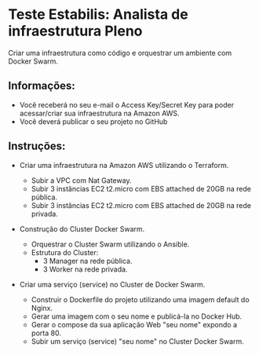 # Teste Estabilis: Analista de infraestrutura Pleno

Criar uma infraestrutura como código e orquestrar um ambiente com Docker Swarm.

## Informações:

* Você receberá no seu e-mail o Access Key/Secret Key para poder acessar/criar sua infraestrutura na Amazon AWS.
* Você deverá publicar o seu projeto no GitHub

## Instruções:

* Criar uma infraestrutura na Amazon AWS utilizando o Terraform.
    
    * Subir a VPC com Nat Gateway.
    * Subir 3 instâncias EC2 t2.micro com EBS attached de 20GB na rede pública.
    * Subir 3 instâncias EC2 t2.micro com EBS attached de 20GB na rede privada.

* Construção do Cluster Docker Swarm.

    * Orquestrar o Cluster Swarm utilizando o Ansible.
    * Estrutura do Cluster:
        * 3 Manager na rede pública.
        * 3 Worker na rede privada.

* Criar uma serviço (service) no Cluster de Docker Swarm.

    * Construir o Dockerfile do projeto utilizando uma imagem default do Nginx.
    * Gerar uma imagem com o seu nome e publicá-la no Docker Hub.
    * Gerar o compose da sua aplicação Web "seu nome" expondo a porta 80.
    * Subir um serviço (service) "seu nome" no Cluster Docker Swarm.
